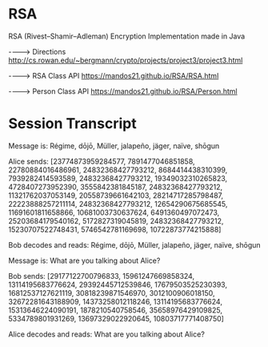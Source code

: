 # RSA
RSA (Rivest–Shamir–Adleman) Encryption Implementation made in Java

---->  Directions http://cs.rowan.edu/~bergmann/crypto/projects/project3/project3.html

----> RSA Class API https://mandos21.github.io/RSA/RSA.html

----> Person Class API https://mandos21.github.io/RSA/Person.html

# Session Transcript

Message is: Régime, dōjō, Müller, jalapeño, jäger, naïve, shōgun

Alice sends:
[23774873959284577, 7891477046851858, 22780884016486961, 24832368427793212, 8684414438310399, 7939282414593589, 24832368427793212, 19349032310265823, 4728407273952390, 3555842381845187, 24832368427793212, 11321762037053149, 20558739661642103, 28214717285798487, 22223888257211114, 24832368427793212, 12654290675685545, 11691601811658866, 10681003730637624, 6491360497072473, 25203684179540162, 5172827319045819, 24832368427793212, 15230707522748431, 5746542781169698, 10722873774215888]

Bob decodes and reads: Régime, dōjō, Müller, jalapeño, jäger, naïve, shōgun

Message is: What are you talking about Alice?

Bob sends:
[29177122700796833, 15961247669858324, 13114195683776624, 29392445712539846, 17679503525230393, 16812537127621119, 30818239871546970, 3012100906018150, 32672281643188909, 14373258012118246, 13114195683776624, 15313646224090191, 1878210540758546, 35658976429109825, 5334789801931269, 13697329022920645, 10803717771408750]

Alice decodes and reads: What are you talking about Alice? 


